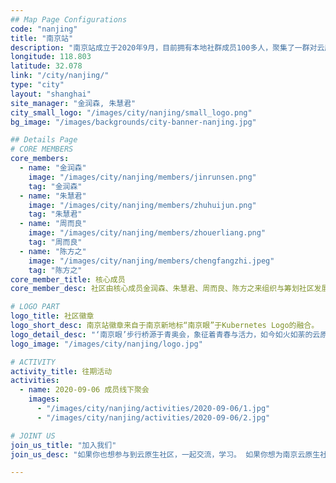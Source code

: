 ```yaml
---
## Map Page Configurations
code: "nanjing"
title: "南京站"
description: "南京站成立于2020年9月，目前拥有本地社群成员100多人，聚集了一群对云原生技术感兴趣的朋友，线上我们一起讨论技术、交流想法，线下我们经常组织聚会活动。大家的目标是在娱乐中学习，在学习中进步。从而推广南京云原生技术社群，活跃的氛围，吸引更多热衷研究云原生技术的朋友，相继加入，让我们的队伍越来越壮大！"
longitude: 118.803
latitude: 32.078
link: "/city/nanjing/"
type: "city"
layout: "shanghai"
site_manager: "金润森, 朱慧君"
city_small_logo: "/images/city/nanjing/small_logo.png"
bg_image: "/images/backgrounds/city-banner-nanjing.jpg"

## Details Page
# CORE MEMBERS
core_members:
  - name: "金润森"
    image: "/images/city/nanjing/members/jinrunsen.png"
    tag: "金润森"
  - name: "朱慧君"
    image: "/images/city/nanjing/members/zhuhuijun.png"
    tag: "朱慧君"
  - name: "周而良"
    image: "/images/city/nanjing/members/zhouerliang.png"
    tag: "周而良"
  - name: "陈方之"
    image: "/images/city/nanjing/members/chengfangzhi.jpeg"
    tag: "陈方之"
core_member_title: 核心成员
core_member_desc: 社区由核心成员金润森、朱慧君、周而良、陈方之来组织与筹划社区发展与线下活动等事宜，我们分别来自云帐房、运满满、青藤等企业。我们热爱南京，热爱云原生。希望有更多人加入，一起组织活动，在南京推广云原生技术。

# LOGO PART
logo_title: 社区徽章
logo_short_desc: 南京站徽章来自于南京新地标“南京眼”于Kubernetes Logo的融合。
logo_detail_desc: "‘南京眼’步行桥源于青奥会，象征着青春与活力，如今如火如荼的云原生技术也正值青春，活力尽现，两者结合相得益彰。我们社区将起着南京眼一样的作用，连接沟通着南京的IT与云原生。"
logo_image: "/images/city/nanjing/logo.jpg"

# ACTIVITY
activity_title: 往期活动
activities:
  - name: 2020-09-06 成员线下聚会
    images: 
      - "/images/city/nanjing/activities/2020-09-06/1.jpg"
      - "/images/city/nanjing/activities/2020-09-06/2.jpg"

# JOINT US
join_us_title: "加入我们"
join_us_desc: "如果你也想参与到云原生社区，一起交流，学习。 如果你想为南京云原生社区的强大贡献一份自己的力量，请扫码关注下方微信公众号。回复`南京站` , 备注云原生, 社区核心成员会将您加入群内。"

---
```


